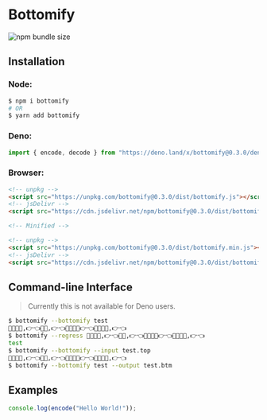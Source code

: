 # Bottomify

![npm bundle size](https://img.shields.io/bundlephobia/min/bottomify?style=plastic)

## Installation

### Node:

```sh
$ npm i bottomify
# OR
$ yarn add bottomify
```

### Deno:

```ts
import { encode, decode } from "https://deno.land/x/bottomify@0.3.0/deno.ts";
```

### Browser:

```html
<!-- unpkg -->
<script src="https://unpkg.com/bottomify@0.3.0/dist/bottomify.js"></script>
<!-- jsDelivr -->
<script src="https://cdn.jsdelivr.net/npm/bottomify@0.3.0/dist/bottomify.js"></script>

<!-- Minified -->

<!-- unpkg -->
<script src="https://unpkg.com/bottomify@0.3.0/dist/bottomify.min.js"></script>
<!-- jsDelivr -->
<script src="https://cdn.jsdelivr.net/npm/bottomify@0.3.0/dist/bottomify.min.js"></script>
```

## Command-line Interface

> Currently this is not available for Deno users.

```sh
$ bottomify --bottomify test
💖💖✨🥺,👉👈💖💖,👉👈💖💖✨🥺👉👈💖💖✨🥺,👉👈
$ bottomify --regress 💖💖✨🥺,👉👈💖💖,👉👈💖💖✨🥺👉👈💖💖✨🥺,👉👈
test
$ bottomify --bottomify --input test.top
💖💖✨🥺,👉👈💖💖,👉👈💖💖✨🥺👉👈💖💖✨🥺,👉👈
$ bottomify --bottomify test --output test.btm
```

## Examples

```js
console.log(encode("Hello World!"));
```
